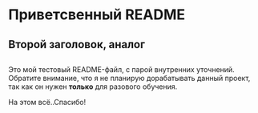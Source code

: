 # Приветсвенный README

## Второй заголовок, аналог <h2>

Это мой тестовый README-файл, с парой внутренних уточнений. Обратите внимание, что я не планирую дорабатывать данный проект, так как он нужен **только** для разового обучения.

На этом всё..Спасибо!